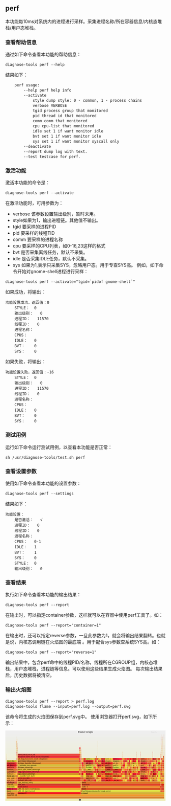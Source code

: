 ## perf
本功能每10ms对系统内的进程进行采样。采集进程名称/所在容器信息/内核态堆栈/用户态堆栈。
###  查看帮助信息
通过如下命令查看本功能的帮助信息：
```
diagnose-tools perf --help
```
结果如下：
```
    perf usage:
        --help perf help info
        --activate
            style dump style: 0 - common, 1 - process chains
            verbose VERBOSE
            tgid process group that monitored
            pid thread id that monitored
            comm comm that monitored
            cpu cpu-list that monitored
            idle set 1 if want monitor idle
            bvt set 1 if want monitor idle
            sys set 1 if want monitor syscall only
        --deactivate
        --report dump log with text.
        --test testcase for perf.
```
###  激活功能
激活本功能的命令是：
```
diagnose-tools perf --activate
```
在激活功能时，可用参数为：
* verbose 该参数设置输出级别，暂时未用。
* style如果为1，输出进程链。其他值不输出。
* tgid 要采样的进程PID
* pid 要采样的线程TID
* comm 要采样的进程名称
* cpu 要采样的CPU列表，如0-16,23这样的格式
* bvt 是否采集离线任务，默认不采集。
* idle 是否采集IDLE任务，默认不采集。
* sys 如果为1,表示只采集SYS，忽略用户态。用于专查SYS高。
例如，如下命令开始对gnome-shell进程进行采样：
```
diagnose-tools perf --activate="tgid=`pidof gnome-shell`"
```
如果成功，将输出：
```
功能设置成功，返回值：0
    STYLE：	0
    输出级别：	0
    进程ID：	11570
    线程ID：	0
    进程名称：	
    CPUS：	
    IDLE：	0
    BVT：	0
    SYS：	0

```
如果失败，将输出：
```
功能设置失败，返回值：-16
    STYLE：	0
    输出级别：	0
    进程ID：	11570
    线程ID：	0
    进程名称：	
    CPUS：	
    IDLE：	0
    BVT：	0
    SYS：	0
```
###  测试用例
运行如下命令运行测试用例，以查看本功能是否正常：
```
sh /usr/diagnose-tools/test.sh perf
```

###  查看设置参数
使用如下命令查看本功能的设置参数：
```
diagnose-tools perf --settings
```
结果如下：
```
功能设置：
    是否激活：	√
    进程ID：	0
    线程ID：	0
    进程名称：	
    CPUS：	0-1
    IDLE：	1
    BVT：	1
    SYS：	0
    STYLE：	0
    输出级别：	0
```

###  查看结果
执行如下命令查看本功能的输出结果：
```
diagnose-tools perf --report
```
在输出时，可以指定container参数，这样就可以在容器中使用perf工具了。如：
```
diagnose-tools perf --report="container=1"
```
在输出时，还可以指定reverse参数，一旦此参数为1，就会将输出结果翻转。也就是说，内核态调用链在火焰图的最底端 。用于配合sys参数查系统SYS高。如：
```
diagnose-tools perf --report="reverse=1"
```
输出结果中，包含perf命中的线程PID/名称，线程所在CGROUP组，内核态堆栈，用户态堆栈，进程链等信息。可以使用这些结果生成火焰图。
每次输出结果后，历史数据将被清空。
###  输出火焰图
```
diagnose-tools perf --report > perf.log
diagnose-tools flame --input=perf.log --output=perf.svg
```

该命令将生成的火焰图保存到perf.svg中。
使用浏览器打开perf.svg，如下所示：

<div align="center"><img src = "./images/perf.png"></div>

